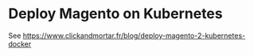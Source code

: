 # Deploy Magento on Kubernetes

See https://www.clickandmortar.fr/blog/deploy-magento-2-kubernetes-docker
